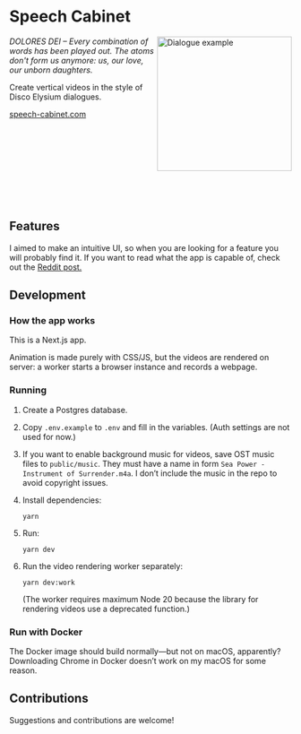 # Speech Cabinet

<img alt="Dialogue example" src="readme-assets/february.gif" width="240" align="right">

_DOLORES DEI – Every combination of words has been played out. The atoms don't form us anymore: us, our love, our unborn daughters._

Create vertical videos in the style of Disco Elysium dialogues.

[speech-cabinet.com](https://speech-cabinet.com)


<br><br><br><br><br><br><br><br>



## Features

I aimed to make an intuitive UI, so when you are looking for a feature you will probably find it.
If you want to read what the app is capable of, check out the [Reddit post.](https://www.reddit.com/r/DiscoElysium/comments/1fs5gsk/i_made_a_site_that_animates_disco_elysium/)

## Development

### How the app works

This is a Next.js app.

Animation is made purely with CSS/JS, but the videos are rendered on server: a worker starts a browser instance and records a webpage.

### Running

1. Create a Postgres database.
2. Copy `.env.example` to `.env` and fill in the variables. (Auth settings are not used for now.)
3. If you want to enable background music for videos, save OST music files to `public/music`.
   They must have a name in form `Sea Power - Instrument of Surrender.m4a`.
   I don’t include the music in the repo to avoid copyright issues.
4. Install dependencies:
   ```shell
   yarn
   ```
5. Run:
    ```shell
    yarn dev
    ```
6. Run the video rendering worker separately:
    ```shell
    yarn dev:work
    ```

   (The worker requires maximum Node 20 because the library for rendering videos use a deprecated function.)

### Run with Docker

The Docker image should build normally&mdash;but not on macOS, apparently?
Downloading Chrome in Docker doesn’t work on my macOS for some reason.

## Contributions

Suggestions and contributions are welcome!
